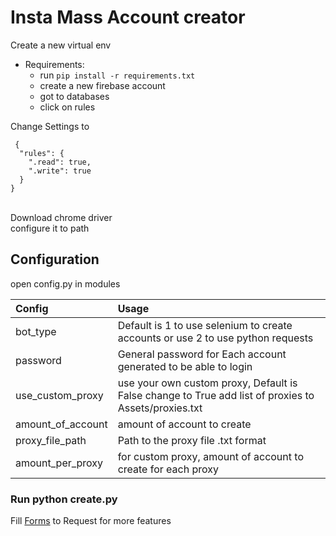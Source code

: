 # Insta Mass Account creator

Create a new virtual env

- Requirements:<br>
  - run `pip install -r requirements.txt`
  - create a new firebase account <br>
  - got to databases <br>
  - click on rules <br>
  
Change Settings to
```
 {
  "rules": {
    ".read": true,
    ".write": true
  }
}
```
<br>
Download chrome driver<br> 
configure it to path<br> 

## Configuration
open config.py in modules

| Config | Usage |
| :---         |  :---     |
| bot_type| Default is 1 to use selenium to create accounts or use 2 to use python requests|
| password | General password for Each account generated to be able to login |
| use_custom_proxy | use your own custom proxy, Default is False change to True add list of proxies to Assets/proxies.txt |
| amount_of_account | amount of account to create |  
| proxy_file_path | Path to the proxy file .txt format |
| amount_per_proxy| for custom proxy, amount of account to create for each proxy |


### Run <strong>python create.py</strong>


Fill <a href="https://goo.gl/forms/ZgL8r2DjuaM7xl9R2">Forms</a> to Request for more features


